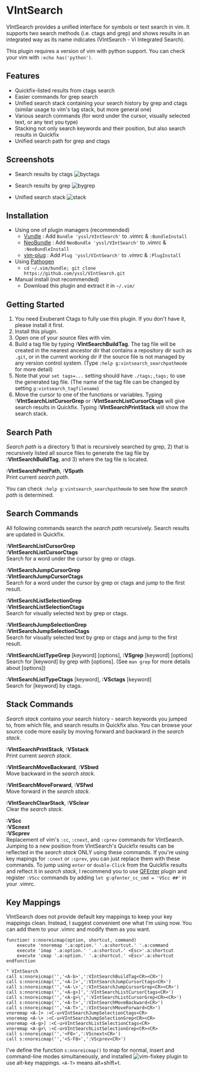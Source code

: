 # VIntSearch

VIntSearch provides a unified interface for symbols or text search in vim.
It supports two search methods (i.e. ctags and grep) and shows results in an integrated way as its name indicates (VIntSearch - Vi Integrated Search).

This plugin requires a version of vim with python support.
You can check your vim with `:echo has('python')`.

## Features

- Quickfix-listed results from ctags search
- Easier commands for grep search
- Unified search stack containing your search history by grep and ctags (similar usage to vim's tag stack, but more general one)
- Various search commands (for word under the cursor, visually selected text, or any text you type)
- Stacking not only search keywords and their position, but also search results in Quickfix
- Unified search path for grep and ctags

## Screenshots

- Search results by ctags
![byctags](https://cloud.githubusercontent.com/assets/5915359/4852495/903a342a-607c-11e4-8b01-a4dde78d9492.png)

- Search results by grep
![bygrep](https://cloud.githubusercontent.com/assets/5915359/4852496/907e4ea8-607c-11e4-9c50-e25a8770aad8.png)

- Unified search stack
![stack](https://cloud.githubusercontent.com/assets/5915359/4852497/9085b67a-607c-11e4-8300-1928ecb5d850.png)

## Installation

- Using one of plugin managers (recommended)
    - [Vundle](https://github.com/gmarik/Vundle.vim) : Add `Bundle 'yssl/VIntSearch'` to .vimrc & `:BundleInstall`
    - [NeoBundle](https://github.com/Shougo/neobundle.vim) : Add `NeoBundle 'yssl/VIntSearch'` to .vimrc & `:NeoBundleInstall`
    - [vim-plug](https://github.com/junegunn/vim-plug) : Add `Plug 'yssl/VIntSearch'` to .vimrc & `:PlugInstall`
- Using [Pathogen](https://github.com/tpope/vim-pathogen)
    - `cd ~/.vim/bundle; git clone https://github.com/yssl/VIntSearch.git`
- Manual install (not recommended)
    - Download this plugin and extract it in `~/.vim/`

## Getting Started

1. You need Exuberant Ctags to fully use this plugin. If you don't have it, please install it first.
2. Install this plugin.
3. Open one of your source files with vim.
4. Build a tag file by typing **:VIntSearchBuildTag**. The tag file will be created in the nearest ancestor dir that contains a repository dir such as ```.git```, or in the current working dir if the source file is not managed by any version control system. (Type ```:help g:vintsearch_searchpathmode``` for more detail) 
5. Note that your ```set tags=...``` setting should have ```./tags;,tags;``` to use the generated tag file. (The name of the tag file can be changed by setting ```g:vintsearch_tagfilename```)
6. Move the cursor to one of the functions or variables. Typing **:VIntSearchListCursorGrep** or **:VIntSearchListCursorCtags** will give search results in Quickfix. Typing **:VIntSearchPrintStack** will show the search stack.

## Search Path

*Search path* is a directory 1) that is recursively searched by grep, 2) that is recursively listed all source files to generate the tag file by **:VIntSearchBuildTag**, and 3) where the tag file is located.

**:VIntSearchPrintPath**, **:VSpath**    
Print current *search path*.

You can check ```:help g:vintsearch_searchpathmode``` to see how the *search path* is determined.

## Search Commands

All following commands search the *search path* recursively. Search results are updated in Quickfix.

**:VIntSearchListCursorGrep**  
**:VIntSearchListCursorCtags**  
Search for a word under the cursor by grep or ctags.

**:VIntSearchJumpCursorGrep**  
**:VIntSearchJumpCursorCtags**  
Search for a word under the cursor by grep or ctags and jump to the first result.

**:VIntSearchListSelectionGrep**  
**:VIntSearchListSelectionCtags**  
Search for visually selected text by grep or ctags.

**:VIntSearchJumpSelectionGrep**  
**:VIntSearchJumpSelectionCtags**  
Search for visually selected text by grep or ctags and jump to the first result.

**:VIntSearchListTypeGrep** [keyword] [options], **:VSgrep** [keyword] [options]  
Search for [keyword] by grep with [options]. (See ```man grep``` for more details about [options])

**:VIntSearchListTypeCtags** [keyword], **:VSctags** [keyword]  
Search for [keyword] by ctags.

## Stack Commands

*Search stack* contains your search history - search keywords you jumped to, from which file, and search results in Quickfix also. You can browse your source code more easily by moving forward and backward in the *search stack*.

**:VIntSearchPrintStack**, **:VSstack**  
Print current *search stack*.

**:VIntSearchMoveBackward**, **:VSbwd**  
Move backward in the *search stack*.

**:VIntSearchMoveForward**, **:VSfwd**  
Move forward in the *search stack*.

**:VIntSearchClearStack**, **:VSclear**  
Clear the *search stack*.

**:VScc**  
**:VScnext**  
**:VScprev**  
Replacement of vim's ```:cc```, ```:cnext```, and ```:cprev``` commands for VIntSearch. Jumping to a new position from VIntSearch's Quickfix results can be reflected in the *search stack* ONLY using these commands. If you're using key mapings for ```:cnext``` or ```:cprev```, you can just replace them with these commands. To jump using ```enter``` or ```double-Click``` from the Quickfix results and reflect it in *search stack*, I recommend you to use [QFEnter](http://www.vim.org/scripts/script.php?script_id=4778) plugin and register ```:VScc``` commands by adding ```let g:qfenter_cc_cmd = 'VScc ##'``` in your .vimrc.

## Key Mappings

VIntSearch does not provide default key mappings to keep your key mappings clean. Instead, I suggest convenient one what I'm using now. You can add them to your .vimrc and modify them as you want.

```
function! s:nnoreicmap(option, shortcut, command)
    execute 'nnoremap '.a:option.' '.a:shortcut.' '.a:command
    execute 'imap '.a:option.' '.a:shortcut.' <Esc>'.a:shortcut
    execute 'cmap '.a:option.' '.a:shortcut.' <Esc>'.a:shortcut
endfunction

" VIntSearch
call s:nnoreicmap('','<A-b>',':VIntSearchBuildTag<CR><CR>')
call s:nnoreicmap('','<A-]>',':VIntSearchJumpCursorCtags<CR>')
call s:nnoreicmap('','<A-\>',':VIntSearchJumpCursorGrep<CR><CR>')
call s:nnoreicmap('','<A-g>]',':VIntSearchListCursorCtags<CR>')
call s:nnoreicmap('','<A-g>\',':VIntSearchListCursorGrep<CR><CR>')
call s:nnoreicmap('','<A-t>',':VIntSearchMoveBackward<CR>')
call s:nnoreicmap('','<A-T>',':VIntSearchMoveForward<CR>')
vnoremap <A-]> :<C-u>VIntSearchJumpSelectionCtags<CR>
vnoremap <A-\> :<C-u>VIntSearchJumpSelectionGrep<CR><CR>
vnoremap <A-g>] :<C-u>VIntSearchListSelectionCtags<CR>
vnoremap <A-g>\ :<C-u>VIntSearchListSelectionGrep<CR><CR>
call s:nnoreicmap('','<F8>',':VScnext<CR>')
call s:nnoreicmap('','<S-F8>',':VScprev<CR>')
```

I've define the function `s:nnoreicmap()` to map for normal, insert and command-line modes simultaneously, and installed ![vim-fixkey](https://github.com/drmikehenry/vim-fixkey) plugin to use alt-key mappings. `<A-T>` means alt+shift+t.
